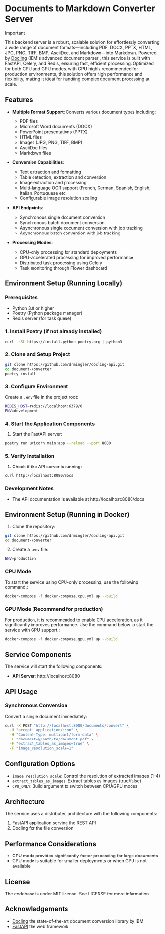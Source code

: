 # Documents to Markdown Converter Server

> [!IMPORTANT]
> This backend server is a robust, scalable solution for effortlessly converting a wide range of document formats—including PDF, DOCX, PPTX, HTML, JPG, PNG, TIFF, BMP, AsciiDoc, and Markdown—into Markdown. Powered by [Docling](https://github.com/DS4SD/docling) (IBM's advanced document parser), this service is built with FastAPI, Celery, and Redis, ensuring fast, efficient processing. Optimized for both CPU and GPU modes, with GPU highly recommended for production environments, this solution offers high performance and flexibility, making it ideal for handling complex document processing at scale.

## Features
- **Multiple Format Support**: Converts various document types including:
  - PDF files
  - Microsoft Word documents (DOCX)
  - PowerPoint presentations (PPTX)
  - HTML files
  - Images (JPG, PNG, TIFF, BMP)
  - AsciiDoc files
  - Markdown files

- **Conversion Capabilities**:
  - Text extraction and formatting
  - Table detection, extraction and conversion
  - Image extraction and processing
  - Multi-language OCR support (French, German, Spanish, English, Italian, Portuguese etc)
  - Configurable image resolution scaling

- **API Endpoints**:
  - Synchronous single document conversion
  - Synchronous batch document conversion
  - Asynchronous single document conversion with job tracking
  - Asynchronous batch conversion with job tracking

- **Processing Modes**:
  - CPU-only processing for standard deployments
  - GPU-accelerated processing for improved performance
  - Distributed task processing using Celery
  - Task monitoring through Flower dashboard

## Environment Setup (Running Locally)

### Prerequisites
- Python 3.8 or higher
- Poetry (Python package manager)
- Redis server (for task queue)

### 1. Install Poetry (if not already installed)
```bash
curl -sSL https://install.python-poetry.org | python3 -
```

### 2. Clone and Setup Project
```bash
git clone https://github.com/drmingler/docling-api.git
cd document-converter
poetry install
```

### 3. Configure Environment
Create a `.env` file in the project root:
```bash
REDIS_HOST=redis://localhost:6379/0
ENV=development
```

### 4. Start the Application Components

1. Start the FastAPI server:
```bash
poetry run uvicorn main:app --reload --port 8080
```

### 5. Verify Installation

1. Check if the API server is running:
```bash
curl http://localhost:8080/docs
```

### Development Notes

- The API documentation is available at http://localhost:8080/docs

## Environment Setup (Running in Docker)

1. Clone the repository:
```bash
git clone https://github.com/drmingler/docling-api.git
cd document-converter
```

2. Create a `.env` file:
```bash
ENV=production
```

### CPU Mode
To start the service using CPU-only processing, use the following command.:
```bash
docker-compose -f docker-compose.cpu.yml up --build
```

### GPU Mode (Recommend for production)
For production, it is recommended to enable GPU acceleration, as it significantly improves performance. Use the command below to start the service with GPU support.:
```bash
docker-compose -f docker-compose.gpu.yml up --build
```

## Service Components

The service will start the following components:

- **API Server**: http://localhost:8080

## API Usage

### Synchronous Conversion

Convert a single document immediately:

```bash
curl -X POST "http://localhost:8080/documents/convert" \
  -H "accept: application/json" \
  -H "Content-Type: multipart/form-data" \
  -F "document=@/path/to/document.pdf" \
  -F "extract_tables_as_images=true" \
  -F "image_resolution_scale=1"
```

## Configuration Options

- `image_resolution_scale`: Control the resolution of extracted images (1-4)
- `extract_tables_as_images`: Extract tables as images (true/false)
- `CPU_ONLY`: Build argument to switch between CPU/GPU modes

## Architecture

The service uses a distributed architecture with the following components:

1. FastAPI application serving the REST API
2. Docling for the file conversion

## Performance Considerations

- GPU mode provides significantly faster processing for large documents
- CPU mode is suitable for smaller deployments or when GPU is not available

## License
The codebase is under MIT license. See LICENSE for more information

## Acknowledgements
- [Docling](https://github.com/DS4SD/docling) the state-of-the-art document conversion library by IBM
- [FastAPI](https://fastapi.tiangolo.com/) the web framework
